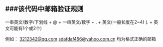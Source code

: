 ﻿###该代码中邮箱验证规则
------
一串英文/数字/下划线  +  @  + 一串英文/数字 + . + 英文(一般长度在2~4) (. + 英文可能有1个或2个)

例如：
3212342@qq.com
sdafdaf456@yahoo.com.cn
均为格式正确的邮箱		
